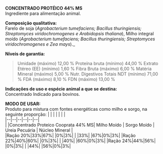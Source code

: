 ﻿**CONCENTRADO PROTÉICO 44% MS**    
Ingrediente para alimentação animal. 
 
**Composição qualitativa:**    
Farelo de soja (*Agrobacterium tumefaciens; Bacillus thuringiensis; Streptomyces viridochromogenes e Arabidopsis thaliana*), Milho integral moído (*Agrobacterium tumefaciens; Bacillus thuringiensis; Streptomyces viridochromogenes e Zea mays*)._

**Níveis de garantia:**  
>Umidade (máximo) 12,00 % 
>Proteína bruta (mínimo) 44,00 % 
>Extrato Etéreo (EE) (mínimo) 1,60 %
>Fibra Bruta (máximo) 6,00 % 
>Matéria Mineral (máximo) 5,00 % 
>Nutr. Digestivos Totais NDT (mínimo) 71,00 % 
>FDA (máximo) 8,10 % 
>FDN (máximo) 13,00 %

**Indicações de uso e espécie animal a que se destina:**    
Concentrado Indicado para bovinos.  
  
**MODO DE USAR:**    
Produto para mistura com fontes energéticas como milho e sorgo, na seguinte proporção:
|  |  |  |  |  |  |   
|--|--|--|--|--|--|  
|  |Concentrado Proteico Cooprata 44% MS| Milho Moído | Sorgo Moído | Ureia Pecuária | Núcleo Mineral |    
|Ração 20%|33%|67%| |0%|3%|
|  |33%| |67%|0%|3%|
|Ração 22%|40%|60%| |0%|3%|
|  |40%|  |60%|0%|3%|
|Ração 24%|44%|56%| |0%|3%|
|  |44%|  |56%|0%|3%|

  
